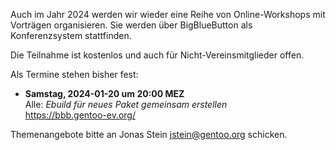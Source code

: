 <!--
.. title: Online-Workshops 2024
.. slug: online-workshops-2024
.. date: 2024-01-03 11:00:00 UTC+01:00
.. tags: 
.. category: 
.. link: 
.. description: 
.. type: text
-->

Auch im Jahr 2024 werden wir wieder eine Reihe von Online-Workshops
mit Vorträgen organisieren. Sie werden über BigBlueButton als
Konferenzsystem stattfinden.

Die Teilnahme ist kostenlos und auch für Nicht-Vereinsmitglieder offen.

Als Termine stehen bisher fest:

- **Samstag, 2024-01-20 um 20:00 MEZ**  
  Alle: *Ebuild für neues Paket gemeinsam erstellen*  
  <https://bbb.gentoo-ev.org/>

Themenangebote bitte an Jonas Stein <jstein@gentoo.org> schicken.

